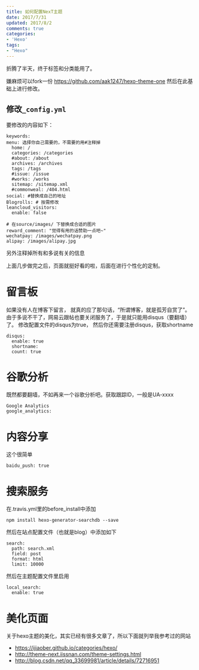 ```yaml
---
title: 如何配置NexT主题
date: 2017/7/31
updated: 2017/8/2
comments: true
categories:
- 'Hexo'
tags:
- "Hexo"
---
```


折腾了半天，终于标签和分类能用了。
<!--more-->

嫌麻烦可以fork一份 https://github.com/aak1247/hexo-theme-one 然后在此基础上进行修改。


## 修改`_config.yml`
要修改的内容如下：
```
keywords:
menu: 选择你自己需要的，不需要的用#注释掉
  home: /
  categories: /categories
  #about: /about
  archives: /archives
  tags: /tags
  #issue: /issue
  #works: /works
  sitemap: /sitemap.xml
  #commonweal: /404.html
social: #替换成自己的地址
Blogrolls: # 按需修改 
leancloud_visitors: 
  enable: false

# 在source/images/ 下替换成合适的图片
reward_comment: "觉得有用的话赞助一点吧~"
wechatpay: /images/wechatpay.png
alipay: /images/alipay.jpg
```
另外注释掉所有和多说有关的信息

上面几步做完之后，页面就挺好看的啦，后面在进行个性化的定制。


# 留言板
如果没有人在博客下留言， 就真的应了那句话，“所谓博客，就是孤芳自赏了”。 由于多说不干了，网易云跟帖也要关闭服务了，于是就只能用disqus（要翻墙）了。
修改配置文件的disqus为true， 然后你还需要注册disqus，获取shortname
```
disqus:
  enable: true
  shortname:
  count: true
```

# 谷歌分析
既然都要翻墙，不如再来一个谷歌分析吧。获取跟踪ID，一般是UA-xxxx
```
Google Analytics
google_analytics:
```


# 内容分享
这个很简单
```
baidu_push: true
```

# 搜索服务
在.travis.yml里的before_install中添加
```
npm install hexo-generator-searchdb --save
```

然后在站点配置文件（也就是blog）中添加如下
```
search:
  path: search.xml
  field: post
  format: html
  limit: 10000
```
然后在主题配置文件里启用
```
local_search:
  enable: true
```



# 美化页面
关于hexo主题的美化，其实已经有很多文章了，所以下面就列举我参考过的网站
- https://ijiaober.github.io/categories/hexo/
- http://theme-next.iissnan.com/theme-settings.html
- http://blog.csdn.net/qq_33699981/article/details/72716951
